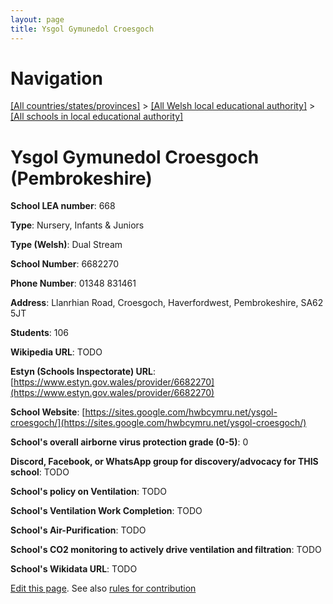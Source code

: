 ```yaml
---
layout: page
title: Ysgol Gymunedol Croesgoch
---
```

# Navigation

[[All countries/states/provinces]](../../..) > [[All Welsh local educational authority]](../..) > [[All schools in local educational authority]](..)

# Ysgol Gymunedol Croesgoch (Pembrokeshire)

**School LEA number**: 668

**Type**: Nursery, Infants & Juniors

**Type (Welsh)**: Dual Stream

**School Number**: 6682270

**Phone Number**: 01348 831461

**Address**: Llanrhian Road, Croesgoch, Haverfordwest, Pembrokeshire, SA62 5JT

**Students**: 106

**Wikipedia URL**: TODO

**Estyn (Schools Inspectorate) URL**: [https://www.estyn.gov.wales/provider/6682270](https://www.estyn.gov.wales/provider/6682270)

**School Website**: [https://sites.google.com/hwbcymru.net/ysgol-croesgoch/](https://sites.google.com/hwbcymru.net/ysgol-croesgoch/)

**School's overall airborne virus protection grade (0-5)**: 0

**Discord, Facebook, or WhatsApp group for discovery/advocacy for THIS school**: TODO

**School's policy on Ventilation**: TODO

**School's Ventilation Work Completion**: TODO

**School's Air-Purification**: TODO

**School's CO2 monitoring to actively drive ventilation and filtration**: TODO

**School's Wikidata URL**: TODO




[Edit this page](https://github.com/VentilationProject/Wales/edit/prif/./Pembrokeshire/Ysgol_Gymunedol_Croesgoch.md). See also [rules for contribution](../../../contribution-rules/)